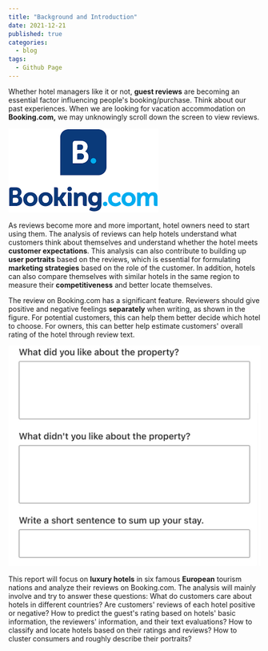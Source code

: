 ```yaml
---
title: "Background and Introduction"
date: 2021-12-21
published: true
categories:
  - blog
tags:
  - Github Page
---
```


Whether hotel managers like it or not, **guest reviews** are becoming an essential factor influencing people's booking/purchase. Think about our past experiences. When we are looking for vacation accommodation on **Booking.com,** we may unknowingly scroll down the screen to view reviews.

![fig.1 - Logo of Booking.com](https://github.com/keeea/Hotel_Review_Analysis/blob/main/assets/images/booking_logo.png?raw=true)

As reviews become more and more important, hotel owners need to start using them. The analysis of reviews can help hotels understand what customers think about themselves and understand whether the hotel meets **customer expectations**. This analysis can also contribute to building up **user portraits** based on the reviews, which is essential for formulating **marketing strategies** based on the role of the customer. In addition, hotels can also compare themselves with similar hotels in the same region to measure their **competitiveness** and better locate themselves.

The review on Booking.com has a significant feature. Reviewers should give positive and negative feelings **separately** when writing, as shown in the figure. For potential customers, this can help them better decide which hotel to choose. For owners, this can better help estimate customers' overall rating of the hotel through review text.

![fig.2 - Reviewing process on Booking.com](https://github.com/keeea/Hotel_Review_Analysis/blob/main/assets/images/booking3.jpg?raw=true)

This report will focus on **luxury hotels** in six famous **European** tourism nations and analyze their reviews on Booking.com. The analysis will mainly involve and try to answer these questions: What do customers care about hotels in different countries? Are customers' reviews of each hotel positive or negative? How to predict the guest's rating based on hotels' basic information, the reviewers' information, and their text evaluations? How to classify and locate hotels based on their ratings and reviews? How to cluster consumers and roughly describe their portraits?

